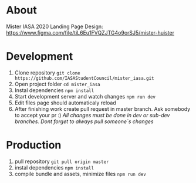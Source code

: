 # About
 Mister IASA 2020 Landing Page 
 Design: https://www.figma.com/file/tiL6Eu1FVQZJTG4o9orSJ5/mister-huister

# Development
 1. Clone repository `git clone https://github.com/IASAStudentCouncil/mister_iasa.git`
 1. Open project folder `cd mister_iasa`
 1. Instal dependencies `npm install`
 1. Start development server and watch changes `npm run dev`
 1. Edit files page should automaticaly reload
 1. After finishing work create pull request in master branch. Ask somebody to accept your pr :) 
 _All changes must be done in dev or sub-dev branches. Dont forget to always pull someone`s changes_


# Production
 1. pull repository `git pull origin master`
 1. instal dependencies `npm install`
 1. compile bundle and assets, minimize files `npm run dev`
